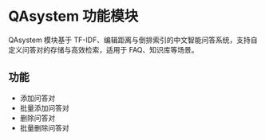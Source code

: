 # QAsystem 功能模块

QAsystem 模块基于 TF-IDF、编辑距离与倒排索引的中文智能问答系统，支持自定义问答对的存储与高效检索，适用于 FAQ、知识库等场景。

## 功能

- 添加问答对
- 批量添加问答对
- 删除问答对
- 批量删除问答对
